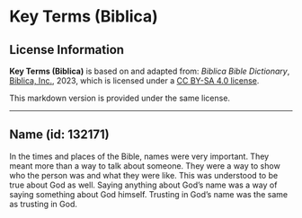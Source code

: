 # Key Terms (Biblica)

## License Information

**Key Terms (Biblica)** is based on and adapted from: _Biblica Bible Dictionary_, [Biblica, Inc.](https://www.biblica.com/), 2023, which is licensed under a [CC BY-SA 4.0 license](https://creativecommons.org/licenses/by-sa/4.0/legalcode.en).

This markdown version is provided under the same license.



--------------------------------

## Name (id: 132171)

In the times and places of the Bible, names were very important. They meant more than a way to talk about someone. They were a way to show who the person was and what they were like. This was understood to be true about God as well. Saying anything about God’s name was a way of saying something about God himself. Trusting in God’s name was the same as trusting in God.


